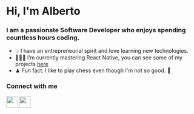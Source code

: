 # Hi, I'm Alberto 
### I am a passionate Software Developer who enjoys spending countless hours coding.
- 💡  I have an entrepreneurial spirit and love learning new technologies. 
- 👨🏻‍💻 I’m currently mastering React Native, you can see some of my projects [here](https://betomoedano.netlify.app/)
- ♟ Fun fact: I like to play chess even though I'm not so good. 🤯

### Connect with me

[<img src="https://www.iconpacks.net/icons/2/free-youtube-logo-icon-2431-thumb.png" width="30" height="30"/>](https://www.youtube.com/channel/UCzkDuc3rSDyEZYo3NoHzalw)
[<img src="https://cdn-icons-png.flaticon.com/512/174/174855.png" width="30" height="30"/>](https://www.instagram.com/betomoedano/)

<!--
**betomoedano/betomoedano** is a ✨ _special_ ✨ repository because its `README.md` (this file) appears on your GitHub profile.

Here are some ideas to get you started:

- 🔭 I’m currently working on ...
- 🌱 I’m currently learning ...
- 👯 I’m looking to collaborate on ...
- 🤔 I’m looking for help with ...
- 💬 Ask me about ...
- 📫 How to reach me: ...
- 😄 Pronouns: ...
- ⚡ Fun fact: ...
-->
